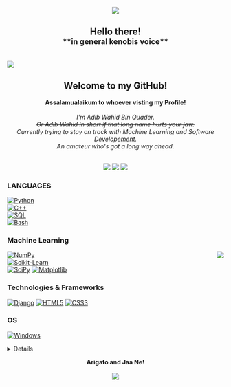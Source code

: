 <p align="center">
<img src="https://github.com/Aveiro11/Aveiro11/assets/74791612/a1a4bde4-6ada-4d86-803a-6371211e3360" center></p>


<h2 align="center"> Hello there!<br> 
    <sup align="center" >**in general kenobis voice**</sup></h2><br>
<img src="https://github.com/Aveiro11/Aveiro11/assets/74791612/7c044c7c-b0d5-417f-a90a-75a5fc749119">
<h2 align="center">Welcome to my GitHub! </h2>
<p align="center">
    <b>Assalamualaikum to whoever visting my Profile!</b><br><br>
    <i>
        I'm Adib Wahid Bin Quader.<br>
        <s>Or Adib Wahid in short if that long name hurts your jaw.</s><br>
        Currently trying to stay on track with Machine Learning and Software Developement.<br>
        An amateur who's got a long way ahead.<br>
    </i><br>
<p align="center">
<a href="https://www.linkedin.com/in/adib-wahid-79916b213/" >
    <img src="https://img.shields.io/badge/LINKEDIN-12100E?logo=linkedin&color=282A36&logoColor=blue"/></a>
<a href="https://leetcode.com/Major_Stroheim/" align="center">
    <img src="https://img.shields.io/badge/LEETCODE-12100E?logo=leetcode&color=282A36&logoColor=orange"/></a>
<a href="https://discordapp.com/users/624468365578207232">
    <img src="https://img.shields.io/badge/Discord-12100E?logo=Discord&logoColor=blurple"></a>
</p> 

### LANGUAGES 

[![Python](https://img.shields.io/badge/python-black?style=for-the-badge&logo=python)](https://github.com/Aveiro11)  
[![C++](https://img.shields.io/badge/c++-black?style=for-the-badge&logo=cplusplus)](https://github.com/Aveiro11)    
[![SQL](https://img.shields.io/badge/sql-black?style=for-the-badge&logo=mysql)](https://github.com/Aveiro11)    
[![Bash](https://img.shields.io/badge/bash-black?style=for-the-badge&logo=gnu-bash&logoColor=white)](https://github.com/Aveiro11)

### Machine Learning
<img src="https://github.com/Aveiro11/Aveiro11/assets/74791612/e1445435-8b99-406e-883e-526587379a63" align="right">

[![NumPy](https://img.shields.io/badge/numpy-black?style=for-the-badge&logo=numpy)](https://github.com/Aveiro11)  
[![Scikit-Learn](https://img.shields.io/badge/scikit--learn-black?style=for-the-badge&logo=scikit-learn)](https://github.com/Aveiro11)  
[![SciPy](https://img.shields.io/badge/SciPy-black?style=for-the-badge&logo=scipy)](https://github.com/Aveiro11) 
[![Matplotlib](https://img.shields.io/badge/Matplotlib-black?style=for-the-badge&logo=Matplotlib&logoColor=black)](https://github.com/Aveiro11) 

### Technologies & Frameworks
[![Django](https://img.shields.io/badge/django-black?style=for-the-badge&logo=django)](https://github.com/Aveiro11) 
[![HTML5](https://img.shields.io/badge/html5-black?style=for-the-badge&logo=html5)](https://github.com/Aveiro11) 
[![CSS3](https://img.shields.io/badge/css3-black?style=for-the-badge&logo=css3)](https://github.com/Aveiro11) 

### OS
[![Windows](https://img.shields.io/badge/Windows-black?style=for-the-badge&logo=Windows)](https://github.com/Aveiro11)

<details>
<p align="center">
  <a href="https://github.com/Aveiro11">
    <img src="http://github-profile-summary-cards.vercel.app/api/cards/profile-details?username=Aveiro11&theme=transparent" />
  </a>
  <a href="https://github.com/Aveiro11">
    <img src="https://github-readme-streak-stats.herokuapp.com/?user=Aveiro11&hide_border=true&card_width=338&theme=transparent" />
  </a>
  <a href="https://github.com/Aveiro11">
    <img src="http://github-profile-summary-cards.vercel.app/api/cards/stats?username=Aveiro11&theme=transparent" />
  </a>
  <a href="https://github.com/Aveiro11">
    <img src="https://github-readme-stats.vercel.app/api/top-langs/?username=Aveiro11&langs_count=10&exclude_repo=&hide=jupyter%20notebook,vim%20script,cmake,makefile,batchfile,emacs%20lisp,css,html&layout=default&card_width=699&hide_border=true&theme=transparent" />
  </a>
</p>
</details>
</p>
<p align="center">
    <b>Arigato and Jaa Ne!</b><br><br>
    <img src="https://github.com/Aveiro11/Aveiro11/assets/74791612/47a9349f-519a-4d65-8c0a-c66cfcebbb0d">
    </p>
 


<!--
**Aveiro11/Aveiro11** is a ✨ _special_ ✨ repository because its `README.md` (this file) appears on your GitHub profile.

Here are some ideas to get you started:

- 🔭 I’m currently working on ...
- 🌱 I’m currently learning ...
- 👯 I’m looking to collaborate on ...
- 🤔 I’m looking for help with ...
- 💬 Ask me about ...
- 📫 How to reach me: ...
- 😄 Pronouns: ...
- ⚡ Fun fact: ...
-->
